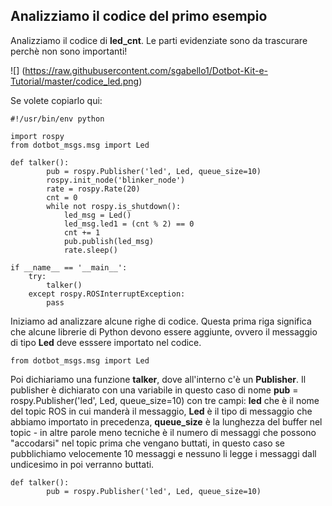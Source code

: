 ## Analizziamo il codice del primo esempio ##
Analizziamo il codice di **led_cnt**. Le parti evidenziate sono da trascurare perchè non sono importanti!

![] (https://raw.githubusercontent.com/sgabello1/Dotbot-Kit-e-Tutorial/master/codice_led.png) 

Se volete copiarlo qui:
```
#!/usr/bin/env python

import rospy
from dotbot_msgs.msg import Led

def talker():
        pub = rospy.Publisher('led', Led, queue_size=10)
        rospy.init_node('blinker_node')
        rate = rospy.Rate(20)
        cnt = 0
        while not rospy.is_shutdown():
            led_msg = Led()
            led_msg.led1 = (cnt % 2) == 0
            cnt += 1
            pub.publish(led_msg)
            rate.sleep()
        
if __name__ == '__main__':
    try:
        talker()
    except rospy.ROSInterruptException:
        pass
```
Iniziamo ad analizzare alcune righe di codice.
Questa prima riga significa che alcune librerie di Python devono essere aggiunte, ovvero il messaggio di tipo **Led** deve esssere importato nel codice.
```
from dotbot_msgs.msg import Led
```
Poi dichiariamo una funzione **talker**, dove all'interno c'è un **Publisher**. Il publisher è dichiarato con una variabile in questo caso di nome **pub** = rospy.Publisher('led', Led, queue_size=10) con tre campi: **led** che è il nome del topic ROS in cui manderà il messaggio, **Led** è il tipo di messaggio che abbiamo importato in precedenza, **queue_size** è la lunghezza del buffer nel topic - in altre parole meno tecniche è il numero di messaggi che possono "accodarsi" nel topic prima che vengano buttati, in questo caso se pubblichiamo velocemente 10 messaggi e nessuno li legge i messaggi dall undicesimo in poi verranno buttati.

```
def talker():
        pub = rospy.Publisher('led', Led, queue_size=10)
```

